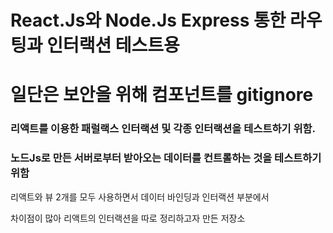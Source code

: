 # React.Js와 Node.Js Express 통한 라우팅과 인터랙션 테스트용

# 일단은 보안을 위해 컴포넌트를 gitignore

### 리액트를 이용한 패럴랙스 인터랙션 및 각종 인터랙션을 테스트하기 위함.

### 노드Js로 만든 서버로부터 받아오는 데이터를 컨트롤하는 것을 테스트하기 위함

리액트와 뷰 2개를 모두 사용하면서 데이터 바인딩과 인터랙션 부분에서

차이점이 많아 리액트의 인터랙션을 따로 정리하고자 만든 저장소
